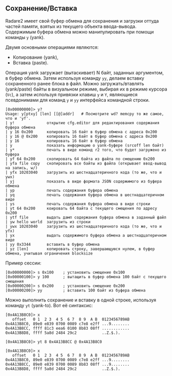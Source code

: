 ## Сохранение/Вставка

Radare2 имеет свой буфер обмена для сохранения и загрузки оттуда частей памяти, взятых из текущего объекта ввода-вывода. Содержимым буфера обмена можно манипулировать при помощи команды `y` (yank).

Двумя основными операциями являются:

* Копирование (yank),
* Вставка (paste).

Операция yank загружает (вытаскивает) N байт, заданных аргументом, в буфер обмена. Затем используя команду `yy`, делаем вставку сохраненного ранее блока в файл. Можно загружать/втавлять (yank/paste) байты в визуальном режиме, выбирая их в режиме курсора (`Vc`), а затем используя привязки клавиш `y` и `Y`, являющиеся псевдонимами для команд `y` и `yy` интерфейса командной строки.

```
[0x00000000]> y?
Usage: y[ptxy] [len] [[@]addr]   # Посмотрите wd? memcpy то же самое, что и 'yf'.
| y!              открытие cfg.editor для редактирования содержания буфера обмена
| y 16 0x200      копировать 16 байт в буфер обмена с адреса 0x200
| y 16 @ 0x200    копировать 16 байт в буфер обмена с адреса 0x200
| y 16            копировать 16 байт в буфер обмена
| y               показать информацию о yank-буфере (srcoff len байт)
| y*              печать в виде команд r2 того, что будет загружено из буфера
| yf 64 0x200     скопировать 64 байта из файла по смещению 0x200
| yfa file copy   скопировать все байты из файла (открывает ввод-вывод на запись, w/)
| yfx 10203040    загрузить из шестнадцатеричного кода (то же, что и ywx)
| yj              показать в виде формата JSON содержимого из буфера обмена
| yp              печать содержания буфера обмена
| yq              печать содержания буфера обмена в шестнадцатеричном виде
| ys              печать содержания буфера обмена в виде строки
| yt 64 0x200     коировать 64 байта с текущего смещения по адресу 0x200
| ytf file        выдать дамп содержания буфера обмена в заданный файл
| yw hello world  загрузить из строки
| ywx 10203040    загрузить из шестнадцатеричного кода (то же, что и yfx)
| yx              выдать содержимого буфера обмена а шестнадцатеричном виде
| yy 0x3344       вставить в буфер обмена
| yz [len]        копировать строку, завершающуюся нулем, в буфер обмена, учитывая ограничения blocksize
```

Пример сессии:

```
[0x00000000]> s 0x100    ; установить смещение 0x100
[0x00000100]> y 100      ; вытащить в буфер обмена 100 байт с текущего смещения
[0x00000200]> s 0x200    ; установить смещение 0x200
[0x00000200]> yy         ; вставить 100 байт из буфера обмена
```

Можно выполнить сохранение и вставку в одной строке, используя команду `yt` (yank-to). Вот её синтаксис:

```
[0x4A13B8C0]> x
   offset   0 1  2 3  4 5  6 7  8 9  A B  0123456789AB
0x4A13B8C0, 89e0 e839 0700 0089 c7e8 e2ff ...9........
0x4A13B8CC, ffff 81c3 eea6 0100 8b83 08ff ............
0x4A13B8D8, ffff 5a8d 2484 29c2           ..Z.$.).

[0x4A13B8C0]> yt 8 0x4A13B8CC @ 0x4A13B8C0

[0x4A13B8C0]> x
   offset   0 1  2 3  4 5  6 7  8 9  A B  0123456789AB
0x4A13B8C0, 89e0 e839 0700 0089 c7e8 e2ff ...9........
0x4A13B8CC, 89e0 e839 0700 0089 8b83 08ff ...9........
0x4A13B8D8, ffff 5a8d 2484 29c2           ..Z.$.).
```

